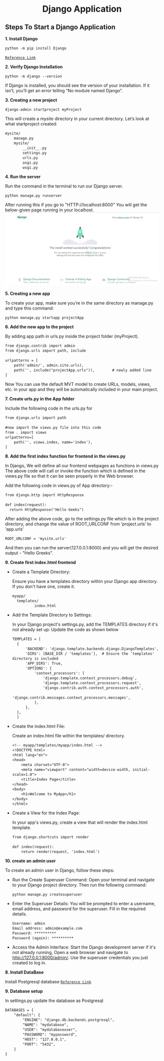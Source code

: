 <H1 align="center"> Django Application</H1>

## Steps To Start a Django Application

**1. Install Django**

```
python -m pip install Django
```
[`Reference Link`](https://docs.djangoproject.com/en/5.0/topics/install/#installing-official-release)

**2. Verify Django Installation**
```
python -m django --version
```
If Django is installed, you should see the version of your installation. If it isn’t, you’ll get an error telling “No module named Django”.

**3. Creating a new project**
```
django-admin startproject myProject
```
This will create a mysite directory in your current directory.
Let’s look at what startproject created:
```
mysite/
    manage.py
    mysite/
        __init__.py
        settings.py
        urls.py
        asgi.py
        wsgi.py
```

**4. Run the server**

Run the command in the terminal to run our Django server.
```
python manage.py runserver
```
After running this if you go to "HTTP://localhost:8000" You will get the below-given page running in your localhost.
![](./Capture.PNG)


**5. Creating a new app**

To create your app, make sure you’re in the same directory as manage.py and type this command:
```
python manage.py startapp projectApp
```

**6. Add the new app to the project**

By adding app path in urls.py inside the project folder (myProject).
```
from django.contrib import admin
from django.urls import path, include
 
urlpatterns = [
    path('admin/', admin.site.urls),
    path('', include("projectApp.urls")),        # newly added line
]
```
Now You can use the default MVT model to create URLs, models, views, etc. in your app and they will be automatically included in your main project.

**7. Create urls.py in the App folder**

Include the following code in the urls.py for 
```
from django.urls import path

#now import the views.py file into this code
from . import views
urlpatterns=[
    path('', views.index, name='index'),
]
```

**8. Add the first index function for frontend in the views.py**

In Django, We will define all our frontend webpages as functions in views.py
The above code will call or invoke the function which is defined in the views.py file so that it can be seen properly in the Web browser. 

Add the following code in views.py of App directory:-
```
from django.http import HttpResponse

def index(request):
  return HttpResponse("Hello Geeks")
```
After adding the above code, go to the settings.py file which is in the project directory, and change the value of ROOT_URLCONF from ‘project.urls’ to ‘app.urls’
```
ROOT_URLCONF = 'mysite.urls'
```
And then you can run the server(127.0.0.1:8000) and you will get the desired output - "Hello Greeks".

**9. Create first index.html frontend**

- Create a Template Directory:
  
  Ensure you have a templates directory within your Django app directory. If you don't have one, create it.
  ```
  myapp/
    templates/
            index.html

  ```
- Add the Template Directory to Settings:
  
  In your Django project's settings.py, add the TEMPLATES directory if it's not already set up:
  Update the code as shown below
  ```
  TEMPLATES = [
    {
        'BACKEND': 'django.template.backends.django.DjangoTemplates',
        'DIRS': [BASE_DIR / 'templates'],  # Ensure the 'templates' directory is included
        'APP_DIRS': True,
        'OPTIONS': {
            'context_processors': [
                'django.template.context_processors.debug',
                'django.template.context_processors.request',
                'django.contrib.auth.context_processors.auth',
                'django.contrib.messages.context_processors.messages',
            ],
        },
    },
    ]
  ```
  
- Create the index.html File:
  
  Create an index.html file within the templates/ directory.
    ```
    <!-- myapp/templates/myapp/index.html -->
    <!DOCTYPE html>
    <html lang="en">
    <head>
        <meta charset="UTF-8">
        <meta name="viewport" content="width=device-width, initial-scale=1.0">
        <title>Index Page</title>
    </head>
    <body>
        <h1>Welcome to MyApp</h1>
    </body>
    </html>
    ```
    
- Create a View for the Index Page:
  
  In your app's views.py, create a view that will render the index.html template.
    ```
    from django.shortcuts import render
    
    def index(request):
        return render(request, 'index.html')
    ```

**10. create an admin user**

To create an admin user in Django, follow these steps:

- Run the Create Superuser Command:
  Open your terminal and navigate to your Django project directory. Then run the following command:
  ```
  python manage.py createsuperuser
  ```
  
- Enter the Superuser Details:
  You will be prompted to enter a username, email address, and password for the superuser. Fill in the required details.
    ```
    Username: admin
    Email address: admin@example.com
    Password: **********
    Password (again): **********
    ```
    
- Access the Admin Interface:
    Start the Django development server if it's not already running, Open a web browser and navigate to http://127.0.0.1:8000/admin/. Use the superuser credentials you just created to log in.

**8. Install DataBase**

Install Postgresql database
[`Reference Link`](https://docs.djangoproject.com/en/5.0/topics/install/#database-installation)

**9. Database setup**

In settings.py update the database as Postgresql
```
DATABASES = {
    "default": {
        "ENGINE": "django.db.backends.postgresql",
        "NAME": "mydatabase",
        "USER": "mydatabaseuser",
        "PASSWORD": "mypassword",
        "HOST": "127.0.0.1",
        "PORT": "5432",
    }
}
```
